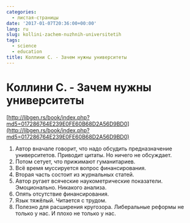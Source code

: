 ```yaml
---
categories:
  - листая-страницы
date: '2017-01-07T20:36:00+00:00'
lang: ru
slug: kollini-zachem-nuzhnih-universitetih
tags:
  - science
  - education
title: Коллини С. - Зачем нужны университеты
---
```


# Коллини С. - Зачем нужны университеты

[http://libgen.rs/book/index.php?md5=017286764E239E0FE60B68D2A56D9BD0](http://libgen.rs/book/index.php?md5=017286764E239E0FE60B68D2A56D9BD0)  

<!--more-->

1.  Автор вначале говорит, что надо обсудить предназначение университетов. Приводит цитаты. Но ничего не обсуждает.
2.  Потом сетует, что прижимают гуманитариев.
3.  Всё время муссируется вопрос финансирования.
4.  Вторая часть состоит из журнальных статей.
5.  Автор ругает всяческие наукометрические показатели. Эмоционально. Никакого анализа.
6.  Опять отсутствие финансирования.
7.  Язык тяжёлый. Читается с трудом.
8.  Полезно для расширения кругозора. Либеральные реформы не только у нас. И плохо не только у нас.

